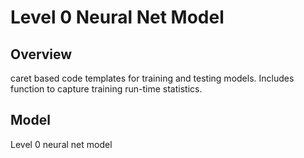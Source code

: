Level 0 Neural Net Model
==================================================

## Overview
caret based code templates for training and testing models.  Includes function
to capture training run-time statistics.

## Model
Level 0 neural net model 

